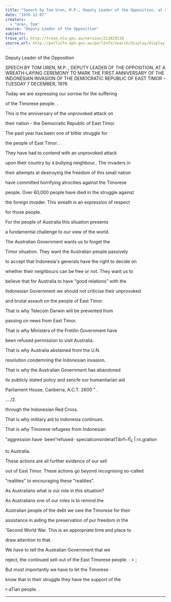 ```yaml
---
title: "Speech by Tom Uren, M.P., Deputy Leader of the Opposition, at a wreath-laying ceremony to mark the first anniversary of the Indonesian invasion of the Democratic Republic of East Timor"
date: "1976-12-07"
creators:
  - "Uren, Tom"
source: "Deputy Leader of the Opposition"
subjects:
trove_url: http://trove.nla.gov.au/version/213829139
source_url: http://parlinfo.aph.gov.au/parlInfo/search/display/display.w3p;query=Id%3A%22media/pressrel/HPR08002506%22
---
```


 Deputy Leader of the Opposition

 SPEECH BY TOM UREN, M.P. , DEPUTY LEADER OF THE OPPOSITION, AT A WREATH-LAYING CEREMONY TO MARK THE FIRST ANNIVERSARY OF  THE INDONESIAN INVASION OF THE DEMOCRATIC REPUBLIC OF EAST  TIMOR - TUESDAY 7 DECEMBER, 1976

 Today we are expressing our sorrow for the suffering 

 of the Timorese people. .

 This is the anniversary of the unprovoked attack on 

 their nation - the Democratic Republic of East Timor.

 The past year has been one of bitter struggle for 

 the people of East Timor. .

 They have had to contend with an unprovoked attack 

 upon their country by a bullying neighbour.. The invaders in 

 their attempts at destroying the freedom of this small nation 

 have committed horrifying atrocities against the Timorese 

 people. Over 60,000 people have died in the struggle against 

 the foreign invader. This wreath is an expression of respect 

 for those people.

 For the people of Australia this situation presents 

 a fundamental challenge to our view of the world.

 The Australian Government wants us to forget the 

 Timor situation. They want the Australian people passively 

 to accept that Indonesia's generals have the right to decide on 

 whether their neighbours can be free or not. They want us to 

 believe that for Australia to have "good relations" with the 

 Indonesian Government we should not criticise their unprovoked 

 and brutal assault on the people of East Timor.

 That is why Telecom Darwin will be prevented from 

 passing on news from East Timor.

 That is why Ministers of the Fretilin Government have 

 been refused permission to visit Australia.

 That is why Australia abstained from the U.N. 

 resolution condemning the Indonesian invasion.

 That is why the Australian Government has abandoned 

 its publicly stated policy and sencfe our humanitarian aid 

 Parliament House, Canberra, A.C.T. 2600 "  .

 ..../2.

 through the Indonesian Red Cross.

 That is why military aid to Indonesia continues.

 That is why Timorese refugees from Indonesian 

 "aggression have· been”refused- specialconsirderatTibrf~fÎ¿ Î rn.gration 

 to Australia.

 These actions are all further evidence of our sell 

 out of East Timor. These actions go beyond recognising so-called 

 "realities" to encouraging these "realities".

 As Australians what is our role in this situation?

 As Australians one of our roles is to remind.the 

 Australian people of the debt we owe the Timorese for their 

 assistance in aiding the preservation of pur freedom in the 

 'Second World War. This is an appropriate time and place to 

 draw attention to that.

 We have to tell the Australian Government that we 

 reject, the continued sell-out of the East Timorese people. · > ;

 But most importantly we have to let the Timorese ·

 know that in their struggle they have the support of the

 r-aTian people. .

 ***********

